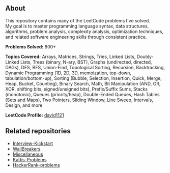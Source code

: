 ## About

This repository contains many of the LeetCode problems I've solved.  
My goal is to master programming language syntax, data structures, algorithms, problem analysis, complexity analysis, optimization techniques, and related software engineering skills through consistent practice.

**Problems Solved:** 800+

**Topics Covered:** Arrays, Matrices, Strings, Tries, Linked Lists, Doubly-Linked Lists, Trees (binary, N-ary, BST), Graphs (undirected, directed, DAGs), DFS, BFS, Union-Find, Topological Sorting, Recursion, Backtracking, Dynamic Programming (1D, 2D, 3D, memoization, top-down, tabulation/bottom-up), Sorting (Bubble, Selection, Insertion, Quick, Merge, Heap, Bucket, Counting), Binary Search, Math, Bit Manipulation (AND, OR, XOR, shifting bits, signed/unsigned bits), Prefix/Suffix Sums, Stacks (monotonic), Queues (priority/heap), Double-Ended Queues, Hash Tables (Sets and Maps), Two Pointers, Sliding Window, Line Sweep, Intervals, Design, and more

**LeetCode Profile:** [david1121](https://leetcode.com/david1121/)

## Related repositories
- [Interview-Kickstart](https://github.com/21david/Interview-Kickstart)
- [WallBreakers](https://github.com/21david/WallBreakers)
- [Miscellaneous](https://github.com/21david/Miscellaneous)
- [Kattis-Problems](https://github.com/21david/Kattis-Problems)
- [HackerRank-problems](https://github.com/21david/HackerRank-problems)
